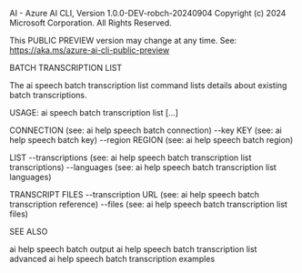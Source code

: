 AI - Azure AI CLI, Version 1.0.0-DEV-robch-20240904
Copyright (c) 2024 Microsoft Corporation. All Rights Reserved.

This PUBLIC PREVIEW version may change at any time.
See: https://aka.ms/azure-ai-cli-public-preview

BATCH TRANSCRIPTION LIST

  The ai speech batch transcription list command lists details about 
  existing batch transcriptions.

USAGE: ai speech batch transcription list [...]

  CONNECTION                      (see: ai help speech batch connection)
    --key KEY                     (see: ai help speech batch key)
    --region REGION               (see: ai help speech batch region)

  LIST
    --transcriptions              (see: ai help speech batch transcription list transcriptions)
    --languages                   (see: ai help speech batch transcription list languages)

  TRANSCRIPT FILES
    --transcription URL           (see: ai help speech batch transcription reference)
    --files                       (see: ai help speech batch transcription list files)

SEE ALSO

  ai help speech batch output
  ai help speech batch transcription list advanced
  ai help speech batch transcription examples

